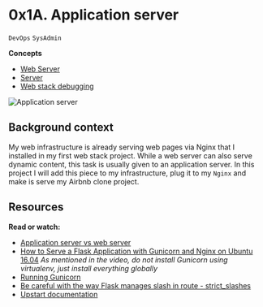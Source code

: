 # 0x1A. Application server
`DevOps` `SysAdmin`

**Concepts**
* [Web Server](https://intranet.alxswe.com/concepts/17)
* [Server](https://intranet.alxswe.com/concepts/67)
* [Web stack debugging](https://intranet.alxswe.com/concepts/68)

![Application server](https://s3.amazonaws.com/alx-intranet.hbtn.io/uploads/medias/2018/9/c7d1ed0a2e10d1b4e9b3.jpg?X-Amz-Algorithm=AWS4-HMAC-SHA256&X-Amz-Credential=AKIARDDGGGOUSBVO6H7D%2F20240819%2Fus-east-1%2Fs3%2Faws4_request&X-Amz-Date=20240819T110858Z&X-Amz-Expires=86400&X-Amz-SignedHeaders=host&X-Amz-Signature=e45aa051826c376ef1c064fdce033db1f9061a24a5e7cab12cfaa2473c2d8014)

## Background context
My web infrastructure is already serving web pages via Nginx that I installed in my first web stack project.
While a web server can also serve dynamic content, this task is usually given to an application server.
In this project I will add this piece to my infrastructure, plug it to my `Nginx` and make is serve my Airbnb clone project.

## Resources
**Read or watch:**
* [Application server vs web server](https://www.f5.com/glossary)
* [How to Serve a Flask Application with Gunicorn and Nginx on Ubuntu 16.04](https://www.digitalocean.com/community/tutorials/how-to-serve-flask-applications-with-gunicorn-and-nginx-on-ubuntu-16-04) *As mentioned in the video, do not install Gunicorn using virtualenv, just install everything globally*
* [Running Gunicorn](https://docs.gunicorn.org/en/latest/run.html)
* [Be careful with the way Flask manages slash in route - strict_slashes](https://werkzeug.palletsprojects.com/en/3.0.x/)
* [Upstart documentation](https://doc.ubuntu-fr.org/upstart)
